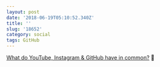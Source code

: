 ```yaml
---
layout: post
date: '2018-06-19T05:10:52.340Z'
title: ''
slug: '18652'
category: social
tags: GitHub
---
```

[What do YouTube, Instagram &amp; GitHub have in common?](https://om.co/2018/06/17/what-do-youtube-instagram-github-have-in-common/) 🔗
